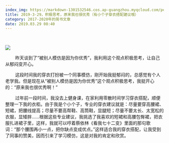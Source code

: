 ```yaml
---
index_img: https://markdown-1301532546.cos.ap-guangzhou.myqcloud.com/peipei_blog/20210921144051.jpeg
title: 2019-3-29，积极思考，原来我也很优秀（有小个子穿衣搭配建议哦）
category: 2017-2020年的简书文章
date: 2019.03.29 08:40
---
```


   

![](https://markdown-1301532546.cos.ap-guangzhou.myqcloud.com/peipei_blog/20210921144051.jpeg)  



        昨天谈到了“被别人模仿是因为你优秀”，我利用这个观点积极思考，让自己从郁闷变开心。  

        这段时间我的穿衣打扮被一个同事模仿，刚开始我挺郁闷的，总感觉有个人老学我。但是现在从“被别人模仿是因为你优秀”这个观点积极思考，我挺开心的：“原来我也很优秀啊！”  

        过年前一段时间，我没去上健身课，在家利用零散时间学习穿衣搭配，顺便整理一下我的衣柜。由于我是个小个子，专业的穿衣建议就是：尽量要穿高腰裙、短裙，把腰线提高；尽量不要高帮鞋、高筒鞋，显腿短；尽量不要太长、太宽松的衣服，显矮胖……根据这些专业建议，我挑选了我喜欢的短裙和高腰包臀裙，把衣服扎进裙子里，这样，我就可以哼着蔡依林《看我七十二变》里面的那句歌词：“那个腰围再小一点，把你缺点变成优点。”这样适合我的穿衣搭配，让我受到了同事的赞美，因而引来了学习模仿，这是对我的肯定和欣赏。